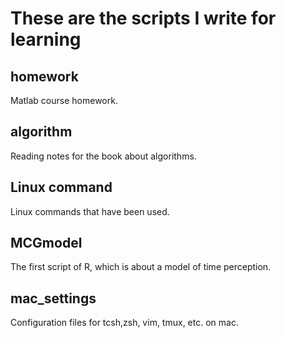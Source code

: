# These are the scripts I write for learning

## homework
Matlab course homework.

## algorithm
Reading notes for the book about algorithms.

## Linux command
Linux commands that have been used.

## MCGmodel
The first script of R, which is about a model of time perception.

## mac_settings
Configuration files for tcsh,zsh, vim, tmux, etc. on mac. 

<!-- $ c = \sqrt{a^{2}+b_{xy}^{2}+e^{x}} $
$ \frac{1}{2} $
$$
 \begin{bmatrix}
   1 & 2 & 3 \\
   4 & 5 & 6 \\
   7 & 8 & 9
  \end{bmatrix} \tag{4}
$$

rgb(255, 240, 0)
rgb(0, 240, 0 )

假设船的速度是$v_船$
返回之前船逆流而上，所以实际速度需要减去水的速度，走的路程$l$就是：
$l=[(v_船-v_水)+v_水] \times 0.5=0.5 \times v_船$
返回是个追及问题，船顺流所以实际速度加上水的速度，所需时间$t$就是：
$t=\dfrac{l}{(v_船+v_水)-v_水}=0.5$
所以如果以瓶子为参考系就很简单了，船相对于瓶子的速度始终是$v_船$，所以来回都是要花半小时 -->
